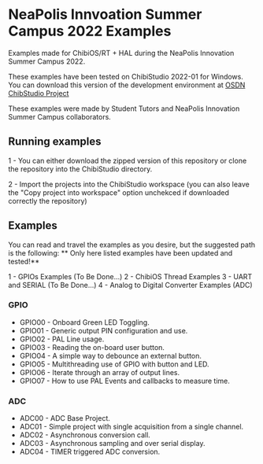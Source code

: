 # NeaPolis Innvoation Summer Campus 2022 Examples
Examples made for ChibiOS/RT + HAL during the NeaPolis Innovation Summer Campus 2022.

These examples have been tested on ChibiStudio 2022-01 for Windows. 
You can download this version of the development environment at
[OSDN ChibStudio Project](https://osdn.net/projects/chibios/downloads/70767/ChibiStudio_Windows_2022-01.7z/)

These examples were made by Student Tutors and NeaPolis Innovation Summer Campus collaborators.

## Running examples
1 - You can either download the zipped version of this repository or clone the repository into the ChibiStudio directory.

2 - Import the projects into the ChibiStudio workspace (you can also leave the "Copy project into workspace" option unchekced if downloaded correctly the repository)


## Examples
You can read and travel the examples as you desire, but the suggested path is the following:
** Only here listed examples have been updated and tested!**

1 - GPIOs Examples (To Be Done...)
2 - ChibiOS Thread Examples 
3 - UART and SERIAL (To Be Done...)
4 - Analog to Digital Converter Examples (ADC)

### GPIO
- GPIO00 - Onboard Green LED Toggling.
- GPIO01 - Generic output PIN configuration and use.
- GPIO02 - PAL Line usage.
- GPIO03 - Reading the on-board user button.
- GPIO04 - A simple way to debounce an external button.
- GPIO05 - Multithreading use of GPIO with button and LED.
- GPIO06 - Iterate through an array of output lines.
- GPIO07 - How to use PAL Events and callbacks to measure time.

### ADC
- ADC00 - ADC Base Project.
- ADC01 - Simple project with single acquisition from a single channel.
- ADC02 - Asynchronous conversion call.
- ADC03 - Asynchronous sampling and over serial display.
- ADC04 - TIMER triggered ADC conversion.

 